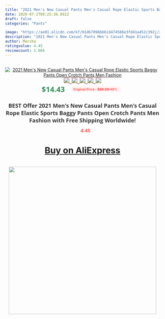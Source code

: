 ```yaml
---
title: "2021 Men's New Casual Pants Men's Casual Rope Elastic Sports Baggy Pants Open Crotch Pants Men Fashion"
date: 2020-07-2T08:25:36.892Z
draft: false
categories: "Pants"

image: "https://ae01.alicdn.com/kf/H1d67096b661d474586e3fd41a452c392j/2021-Men-s-New-Casual-Pants-Men-s-Casual-Rope-Elastic-Sports-Baggy-Pants-Open-Crotch.jpg"
description: "2021 Men's New Casual Pants Men's Casual Rope Elastic Sports Baggy Pants Open Crotch Pants Men Fashion"
author: Marsha
ratingvalue: 4.45
reviewcount: 1.666
---
```

<br>
<div style="text-align: center;">
<a href="https://s.click.aliexpress.com/e/_AZjAk9" target="_blank" rel="nofollow noopener noreferrer"><img alt="2021 Men's New Casual Pants Men's Casual Rope Elastic Sports Baggy Pants Open Crotch Pants Men Fashion" class="magnifier-image" src="https://ae01.alicdn.com/kf/H1d67096b661d474586e3fd41a452c392j/2021-Men-s-New-Casual-Pants-Men-s-Casual-Rope-Elastic-Sports-Baggy-Pants-Open-Crotch.jpg_640x640.jpg">
<br>
<img style="border:1px solid salmon" src="https://ae01.alicdn.com/kf/H1d67096b661d474586e3fd41a452c392j/2021-Men-s-New-Casual-Pants-Men-s-Casual-Rope-Elastic-Sports-Baggy-Pants-Open-Crotch.jpg_120x120.jpg">&nbsp;&nbsp;<img style="border:1px solid salmon" src="https://ae01.alicdn.com/kf/H852df8cd055544809658fc1bdcafc9d6k/2021-Men-s-New-Casual-Pants-Men-s-Casual-Rope-Elastic-Sports-Baggy-Pants-Open-Crotch.jpg_120x120.jpg">&nbsp;&nbsp;<img style="border:1px solid salmon" src="https://ae01.alicdn.com/kf/Hf2b140affcdb45058e76b817955790916/2021-Men-s-New-Casual-Pants-Men-s-Casual-Rope-Elastic-Sports-Baggy-Pants-Open-Crotch.jpg_120x120.jpg">&nbsp;&nbsp;<img style="border:1px solid salmon" src="https://ae01.alicdn.com/kf/H8c900e00d1ab4eaab7acff17bac5fad7j/2021-Men-s-New-Casual-Pants-Men-s-Casual-Rope-Elastic-Sports-Baggy-Pants-Open-Crotch.jpg_120x120.jpg">&nbsp;&nbsp;<img style="border:1px solid salmon" src="https://ae01.alicdn.com/kf/H4b7b8179099e407aaf8a0cbc99e372a8a/2021-Men-s-New-Casual-Pants-Men-s-Casual-Rope-Elastic-Sports-Baggy-Pants-Open-Crotch.jpg_120x120.jpg"></a></div><br0>
<div style="text-align: center;"><span style="background-color: white; border: 0px; box-sizing: border-box; color: seagreen; display: inline-block; font-family: &quot;open sans&quot; , &quot;arial&quot; , &quot;helvetica&quot; , sans-serif , &quot;heiti&quot;; font-size: 24px; font-stretch: inherit; font-weight: 700; line-height: inherit; margin: 0px 10px 0px 0px; padding: 0px; vertical-align: middle;">$14.43 </span>
<span style="background: rgb(255 , 241 , 241); border-radius: 3px; border: 0px; box-sizing: border-box; color: #ff4747; display: inline-block; font-family: inherit; font-size: 12px; font-stretch: inherit; font-style: inherit; font-variant: inherit; font-weight: 600; line-height: inherit; margin: 0px; padding: 2px 5px; transform: scale(0.9); vertical-align: middle;">Original Price : <b style="text-decoration: line-through;">$28.29 </b> 49%&nbsp;&nbsp;</span></div>
<h1 style="color: #333333; display: inline-block; font-family: &quot;open sans&quot; , &quot;arial&quot; , &quot;helvetica&quot; , sans-serif , &quot;heiti&quot;; font-size: 18px; font-stretch: inherit; font-weight: 700; text-align: center;">BEST Offer 2021 Men's New Casual Pants Men's Casual Rope Elastic Sports Baggy Pants Open Crotch Pants Men Fashion with Free Shipping Worldwide!</h1>
<div style="color: #ff4747; text-align: center;">
<img src="https://4.bp.blogspot.com/-M0ZcTcb-5uY/XleCXlxnR4I/AAAAAAAAAEc/OrjgMkXV1oMQFaCRZj5HQwOCBcu3w1FegCPcBGAYYCw/s1600/star.png" style="height: 15px;">&nbsp;<b>4.45</b></div>
<div class="button_cont" align="center"><a class="buynow_a" href="https://s.click.aliexpress.com/e/_AZjAk9" target="_blank" rel="nofollow noopener noreferrer"><H1>Buy on AliExpress</H1></a></div><br>
<div class="separator" style="clear: both; text-align: center;">
<img src="https://lh3.googleusercontent.com/-pTy5HemUv9M/XlePHvY0dAI/AAAAAAAAAE4/0nX5iRUoIWY8eMW9Dpxeirr157OZliDIgCLcBGAsYHQ/s1600/badge.gif" width="480">
</div>
